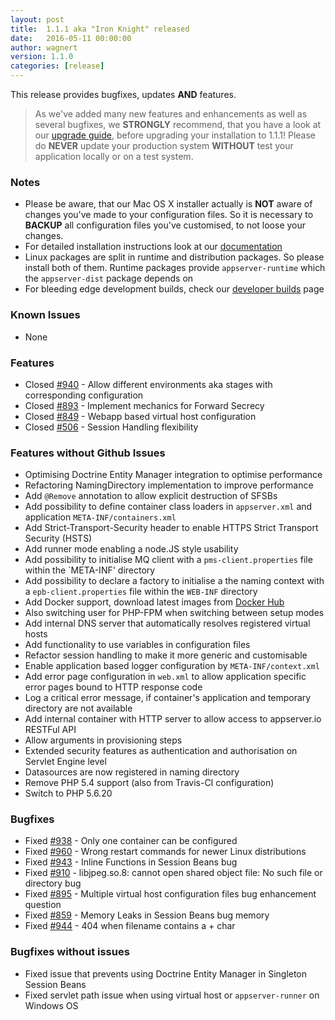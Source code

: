 ```yaml
---
layout: post
title:  1.1.1 aka "Iron Knight" released
date:   2016-05-11 00:00:00
author: wagnert
version: 1.1.0
categories: [release]
---
```


This release provides bugfixes, updates **AND** features.

> As we've added many new features and enhancements as well as several bugfixes, we **STRONGLY** recommend, that you have a look at our [upgrade guide](https://github.com/appserver-io/appserver/blob/master/UPGRADE-1.1.1.md), before upgrading your installation to 1.1.1! Please do **NEVER** update your production system **WITHOUT** test your application locally or on a test system. 

### Notes

* Please be aware, that our Mac OS X installer actually is **NOT** aware of changes you've made to your configuration files. So it is necessary to **BACKUP** all configuration files you've customised, to not loose your changes.
* For detailed installation instructions look at our [documentation](http://appserver.io/get-started/documentation.html)
* Linux packages are split in runtime and distribution packages. So please install both of them. Runtime packages provide `appserver-runtime` which the `appserver-dist` package depends on
* For bleeding edge development builds, check our [developer builds](http://builds.appserver.io) page

### Known Issues

* None

### Features

* Closed [#940](https://github.com/appserver-io/appserver/issues/940) - Allow different environments aka stages with corresponding configuration
* Closed [#893](https://github.com/appserver-io/appserver/issues/893) - Implement mechanics for Forward Secrecy
* Closed [#849](https://github.com/appserver-io/appserver/issues/849) - Webapp based virtual host configuration 
* Closed [#506](https://github.com/appserver-io/appserver/issues/506) - Session Handling flexibility

### Features without Github Issues

* Optimising Doctrine Entity Manager integration to optimise performance
* Refactoring NamingDirectory implementation to improve performance
* Add `@Remove` annotation to allow explicit destruction of SFSBs
* Add possibility to define container class loaders in `appserver.xml` and application `META-INF/containers.xml`
* Add Strict-Transport-Security header to enable HTTPS Strict Transport Security (HSTS)
* Add runner mode enabling a node.JS style usability
* Add possibility to initialise MQ client with a `pms-client.properties` file within the `META-INF' directory
* Add possibility to declare a factory to initialise a the naming context with a `epb-client.properties` file within the `WEB-INF` directory
* Add Docker support, download latest images from [Docker Hub](https://hub.docker.com/r/appserver/dist/)
* Also switching user for PHP-FPM when switching between setup modes
* Add internal DNS server that automatically resolves registered virtual hosts
* Add functionality to use variables in configuration files
* Refactor session handling to make it more generic and customisable
* Enable application based logger configuration by `META-INF/context.xml`
* Add error page configuration in `web.xml` to allow application specific error pages bound to HTTP response code
* Log a critical error message, if container's application and temporary directory are not available
* Add internal container with HTTP server to allow access to appserver.io RESTFul API
* Allow arguments in provisioning steps 
* Extended security features as authentication and authorisation on Servlet Engine level
* Datasources are now registered in naming directory
* Remove PHP 5.4 support (also from Travis-CI configuration)
* Switch to PHP 5.6.20

### Bugfixes

* Fixed [#938](https://github.com/appserver-io/appserver/issues/938) - Only one container can be configured
* Fixed [#960](https://github.com/appserver-io/appserver/issues/960) - Wrong restart commands for newer Linux distributions
* Fixed [#943](https://github.com/appserver-io/appserver/issues/943) - Inline Functions in Session Beans bug
* Fixed [#910](https://github.com/appserver-io/appserver/issues/910) - libjpeg.so.8: cannot open shared object file: No such file or directory bug
* Fixed [#895](https://github.com/appserver-io/appserver/issues/895) - Multiple virtual host configuration files bug enhancement question
* Fixed [#859](https://github.com/appserver-io/appserver/issues/859) - Memory Leaks in Session Beans bug memory
* Fixed [#944](https://github.com/appserver-io/appserver/issues/944) - 404 when filename contains a + char

### Bugfixes without issues

* Fixed issue that prevents using Doctrine Entity Manager in Singleton Session Beans
* Fixed servlet path issue when using virtual host or `appserver-runner` on Windows OS